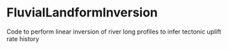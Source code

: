 # FluvialLandformInversion
Code to perform linear inversion of river long profiles to infer tectonic uplift rate history 
